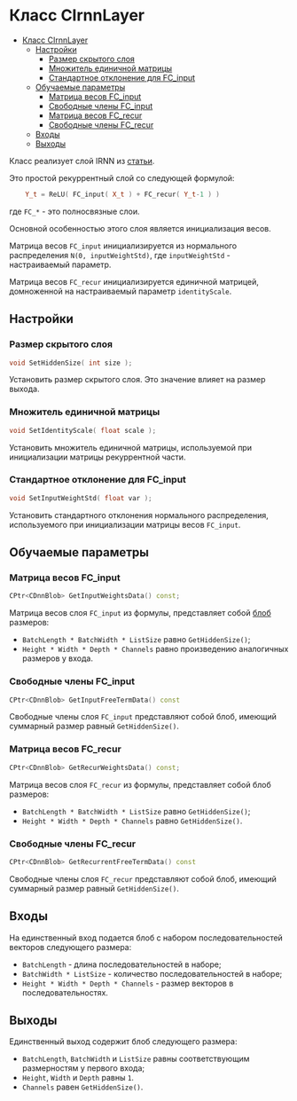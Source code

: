 # Класс CIrnnLayer

<!-- TOC -->

- [Класс CIrnnLayer](#класс-cirnnlayer)
    - [Настройки](#настройки)
        - [Размер скрытого слоя](#размер-скрытого-слоя)
        - [Множитель единичной матрицы](#множитель-единичной-матрицы)
        - [Стандартное отклонение для FC_input](#стандартное-отклонение-для-fc_input)
    - [Обучаемые параметры](#обучаемые-параметры)
        - [Матрица весов FC_input](#матрица-весов-fc_input)
        - [Свободные члены FC_input](#свободные-члены-fc_input)
        - [Матрица весов FC_recur](#матрица-весов-fc_recur)
        - [Свободные члены FC_recur](#свободные-члены-fc_recur)
    - [Входы](#входы)
    - [Выходы](#выходы)

<!-- /TOC -->

Класс реализует слой IRNN из [статьи](https://arxiv.org/pdf/1504.00941.pdf).

Это простой рекуррентный слой со следующей формулой:

```c++
    Y_t = ReLU( FC_input( X_t ) + FC_recur( Y_t-1 ) )
```

где `FC_*` - это полносвязные слои.

Основной особенностью этого слоя является инициализация весов.

Матрица весов `FC_input` инициализируется из нормального распределения `N(0, inputWeightStd)`, где `inputWeightStd` - настраиваемый параметр.

Матрица весов `FC_recur` инициализируется единичной матрицей, домноженной на настраиваемый параметр `identityScale`.

## Настройки

### Размер скрытого слоя

```c++
void SetHiddenSize( int size );
```

Установить размер скрытого слоя. Это значение влияет на размер выхода.

### Множитель единичной матрицы

```c++
void SetIdentityScale( float scale );
```

Установить множитель единичной матрицы, используемой при инициализации матрицы рекуррентной части.

### Стандартное отклонение для FC_input

```c++
void SetInputWeightStd( float var );
```

Установить стандартного отклонения нормального распределения, используемого при инициализации матрицы весов `FC_input`.

## Обучаемые параметры

### Матрица весов FC_input

```c++
CPtr<CDnnBlob> GetInputWeightsData() const;
```

Матрица весов слоя `FC_input` из формулы, представляет собой [блоб](DnnBlob.md) размеров:

- `BatchLength * BatchWidth * ListSize` равно `GetHiddenSize()`;
- `Height * Width * Depth * Channels` равно произведению аналогичных размеров у входа.

### Свободные члены FC_input

```c++
CPtr<CDnnBlob> GetInputFreeTermData() const
```

Свободные члены слоя `FC_input` представляют собой блоб, имеющий суммарный размер равный `GetHiddenSize()`.

### Матрица весов FC_recur

```c++
CPtr<CDnnBlob> GetRecurWeightsData() const;
```

Матрица весов слоя `FC_recur` из формулы, представляет собой блоб размеров:

- `BatchLength * BatchWidth * ListSize` равно `GetHiddenSize()`;
- `Height * Width * Depth * Channels` равно `GetHiddenSize()`.

### Свободные члены FC_recur

```c++
CPtr<CDnnBlob> GetRecurrentFreeTermData() const
```

Свободные члены слоя `FC_recur` представляют собой блоб, имеющий суммарный размер равный `GetHiddenSize()`.

## Входы

На единственный вход подается блоб с набором последовательностей векторов следующего размера:

- `BatchLength` - длина последовательностей в наборе;
- `BatchWidth * ListSize` - количество последовательностей в наборе;
- `Height * Width * Depth * Channels` - размер векторов в последовательностях.

## Выходы

Единственный выход содержит блоб следующего размера:

- `BatchLength`, `BatchWidth` и `ListSize` равны соответствующим размерностям у первого входа;
- `Height`, `Width` и `Depth` равны `1`.
- `Channels` равен `GetHiddenSize()`.
